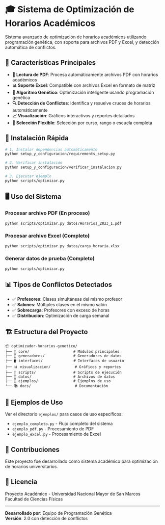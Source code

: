 # 🎓 Sistema de Optimización de Horarios Académicos

Sistema avanzado de optimización de horarios académicos utilizando programación genética, con soporte para archivos PDF y Excel, y detección automática de conflictos.

## 🚀 Características Principales

- **📄 Lectura de PDF**: Procesa automáticamente archivos PDF con horarios académicos
- **📊 Soporte Excel**: Compatible con archivos Excel en formato de matriz
- **🧬 Algoritmo Genético**: Optimización inteligente usando programación genética  
- **🔍 Detección de Conflictos**: Identifica y resuelve cruces de horarios automáticamente
- **📈 Visualización**: Gráficos interactivos y reportes detallados
- **🎯 Selección Flexible**: Selección por curso, rango o escuela completa

## 🔧 Instalación Rápida

```bash
# 1. Instalar dependencias automáticamente
python setup_y_configuracion/requirements_setup.py

# 2. Verificar instalación
python setup_y_configuracion/verificar_instalacion.py

# 3. Ejecutar ejemplo
python scripts/optimizar.py
```

## 🖥️ Uso del Sistema

### Procesar archivo PDF (En proceso)
```bash
python scripts/optimizar.py datos/Horarios_2023_1.pdf
```

### Procesar archivo Excel (Completo)
```bash
python scripts/optimizar.py datos/carga_horaria.xlsx
```

### Generar datos de prueba (Completo)
```bash
python scripts/optimizar.py
```

## 📊 Tipos de Conflictos Detectados

- ✅ **Profesores**: Clases simultáneas del mismo profesor
- ✅ **Salones**: Múltiples clases en el mismo salón
- ✅ **Sobrecarga**: Profesores con exceso de horas
- ✅ **Distribución**: Optimización de carga semanal

## 🏗️ Estructura del Proyecto

```
📦 optimizador-horarios-genetico/
├── 🧠 core/                    # Módulos principales
├── 🎲 generadores/             # Generadores de datos
├── 🖥️ interfaces/              # Interfaces de usuario
├── 📊 visualizacion/           # Gráficos y reportes
├── 🚀 scripts/                 # Scripts de ejecución
├── 📁 datos/                   # Archivos de datos
├── 🧪 ejemplos/                # Ejemplos de uso
└── 📚 docs/                    # Documentación
```

## 🧪 Ejemplos de Uso

Ver el directorio `ejemplos/` para casos de uso específicos:

- `ejemplo_completo.py` - Flujo completo del sistema
- `ejemplo_pdf.py` - Procesamiento de PDF  
- `ejemplo_excel.py` - Procesamiento de Excel

## 🤝 Contribuciones

Este proyecto fue desarrollado como sistema académico para optimización de horarios universitarios.

## 📄 Licencia

Proyecto Académico - Universidad Nacional Mayor de San Marcos  
Facultad de Ciencias Físicas

---
**Desarrollado por**: Equipo de Programación Genética  
**Versión**: 2.0 con detección de conflictos
